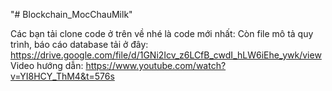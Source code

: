 "# Blockchain_MocChauMilk" 

Các bạn tải clone code ở trên về nhé là code mới nhất:
Còn file mô tả quy trình, báo cáo database tải ở đây:
https://drive.google.com/file/d/1GNi2Icv_z6LCfB_cwdI_hLW6iEhe_ywk/view
Video hướng dẫn:
https://www.youtube.com/watch?v=YI8HCY_ThM4&t=576s
